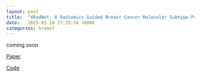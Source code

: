 ```yaml
---
layout: post
title:  "XRadNet: A Radiomics-Guided Breast Cancer Molecular Subtype Prediction Network with a Radiomics Explanation"
date:   2025-03-10 17:25:54 +0800
categories: breast
---
```


coming soon

[Paper](https://scut-mlclab.github.io/)

[Code](https://scut-mlclab.github.io/)
